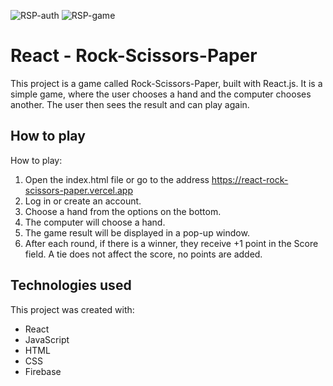 ![RSP-auth](https://github.com/stanislav-sn/REACT__Rock-Scissors-Paper/assets/69680178/ca379dc1-ef6c-422e-921f-32b67e64e096)
![RSP-game](https://github.com/stanislav-sn/REACT__Rock-Scissors-Paper/assets/69680178/40f1ee15-a1ee-454e-8f9e-fc5a59aa0433)

# React - Rock-Scissors-Paper

This project is a game called Rock-Scissors-Paper, built with React.js. It is a simple game, where the user chooses a hand and the computer chooses another. The user then sees the result and can play again.

## How to play

How to play:

1. Open the index.html file or go to the address https://react-rock-scissors-paper.vercel.app
2. Log in or create an account.
3. Choose a hand from the options on the bottom.
4. The computer will choose a hand.
5. The game result will be displayed in a pop-up window.
6. After each round, if there is a winner, they receive +1 point in the Score field. A tie does not affect the score, no points are added.

## Technologies used

This project was created with:

- React
- JavaScript
- HTML
- CSS
- Firebase
